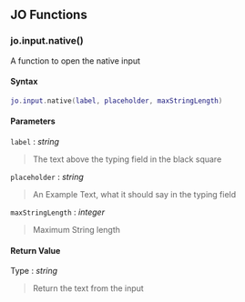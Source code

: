 
## JO Functions

### jo.input.native()

<!-- @include: ./slots/headers.md#jo.input.native -->

A function to open the native input <br>

<!-- @include: ./slots/descriptions.md#jo.input.native -->

#### Syntax

```lua
jo.input.native(label, placeholder, maxStringLength)
```

#### Parameters

`label` : _string_
> The text above the typing field in the black square
>

`placeholder` : _string_
> An Example Text, what it should say in the typing field
>

`maxStringLength` : _integer_ <BadgeOptional />
> Maximum String length
>

#### Return Value

Type : _string_

> Return the text from the input

<!-- @include: ./slots/examples.md#jo.input.native -->

<!-- @include: ./slots/footers.md#jo.input.native -->

